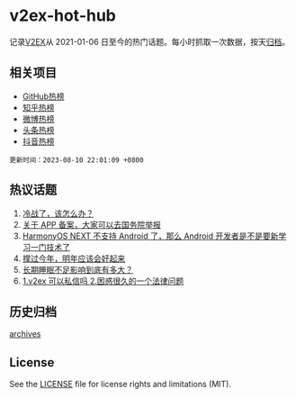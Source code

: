# v2ex-hot-hub

 记录[V2EX](https://www.v2ex.com/)从 2021-01-06 日至今的热门话题。每小时抓取一次数据，按天[归档](archives)。
 
 ## 相关项目

- [GitHub热榜](https://github.com/it985/github-hot-hub)
- [知乎热榜](https://github.com/it985/zhihu-hot-hub)
- [微博热榜](https://github.com/it985/weibo-hot-hub)
- [头条热榜](https://github.com/it985/toutiao-hot-hub)
- [抖音热榜](https://github.com/it985/douyin-hot-hub)


 `更新时间：2023-08-10 22:01:09 +0800`

## 热议话题

1. [冷战了，该怎么办？](https://www.v2ex.com/t/963959)
1. [关于 APP 备案，大家可以去国务院举报](https://www.v2ex.com/t/964007)
1. [HarmonyOS NEXT 不支持 Android 了，那么 Android 开发者是不是要新学习一门技术了](https://www.v2ex.com/t/963995)
1. [撑过今年，明年应该会好起来](https://www.v2ex.com/t/963963)
1. [长期睡眠不足影响到底有多大？](https://www.v2ex.com/t/963976)
1. [1.v2ex 可以私信吗 2.困惑很久的一个法律问题](https://www.v2ex.com/t/963939)

## 历史归档

[archives](archives)

## License

See the [LICENSE](LICENSE) file for license rights and limitations (MIT).
